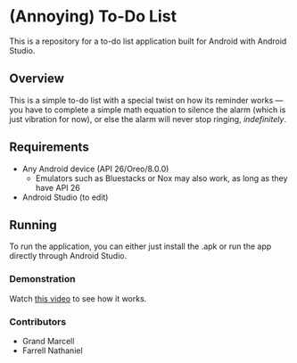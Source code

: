 # (Annoying) To-Do List
This is a repository for a to-do list application built for Android with Android Studio.

## Overview
This is a simple to-do list with a special twist on how its reminder works — you have to complete a simple math equation to silence the alarm (which is just vibration for now), or else the alarm will never stop ringing, *indefinitely*.

## Requirements
- Any Android device (API 26/Oreo/8.0.0)
  - Emulators such as Bluestacks or Nox may also work, as long as they have API 26
- Android Studio (to edit)

## Running
To run the application, you can either just install the .apk or run the app directly through Android Studio.

### Demonstration
Watch [this video](https://drive.google.com/open?id=1YZess1O6kT3hk0Z0cAQTwTqmKLVI_Lc_) to see how it works.

### Contributors
- Grand Marcell
- Farrell Nathaniel
